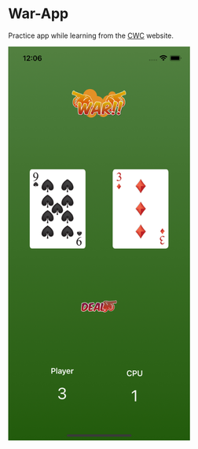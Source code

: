 # War-App

Practice app while learning from the [CWC](https://codewithchris.com/) website.

<a href="url"><img src="https://github.com/ashwindasr/iOS/blob/main/Warapp/Screenshot.png" align="left" height="800" width="370" ></a>
